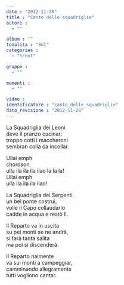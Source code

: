```yaml
---
date : "2012-11-28"
title : "Canto delle squadriglie"
autori : 
  - ""

album : ""
tonalita : "Sol"
categories : 
  - "Scout"

gruppo : 
  - ""

momenti : 
  - ""

video : 
identificatore : "canto_delle_squadriglie"
data_revisione : "2012-11-28"
---
```

  
  
La Squadriglia dei Leoni  
deve il pranzo cucinar:  
troppo cotti i maccheroni  
sembran colla da incollar.  
  
  
  
Ullai emph  
chordson  
ulla ila ila ila ilao la la la!  
Ullai emph  
ulla ila ila ila ilao!  
  
  
  
La Squadriglia dei Serpenti  
un bel ponte costruì,  
volle il Capo collaudarlo  
cadde in acqua e restò lì.  
  
  
Il Reparto va in uscita  
su pei monti se ne andrà,  
si farà tanta salita  
ma poi si discenderà.  
  
  
Il Reparto nalmente  
va sui monti a campeggiar,  
camminando allegramente  
tutti vogliono cantar.  
  
